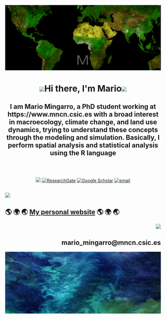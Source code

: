 <img src="https://github.com/MarioMingarro/MarioMingarro/blob/main/MM.gif" width="1000">

<h1 align="center"><img src="https://media.giphy.com/media/12oufCB0MyZ1Go/giphy.gif" width="50">Hi there, I'm Mario<img src="https://media.giphy.com/media/12oufCB0MyZ1Go/giphy.gif" width="50"></h1>

<h2 align="center"> I am Mario Mingarro, a PhD student working at https://www.mncn.csic.es with a broad interest in macroecology, climate change, and land use dynamics, trying to understand these concepts through the modeling and simulation. Basically, I perform spatial analysis and statistical analysis using the R language </h2>
  
<br><br>
<p align="center">
  <a href="https://github.com/MarioMingarro"><img src="https://img.icons8.com/color-glass/48/000000/github.png"></a>
  <a href="https://www.researchgate.net/profile/Mario-Mingarro"><img src="https://img.icons8.com/external-tal-revivo-color-tal-revivo/48/000000/external-researchgate-a-social-networking-site-for-scientists-and-researchers-to-share-papers-logo-color-tal-revivo.png" alt="ResearchGate"></a>
  <a href="https://scholar.google.es/citations?user=YmdLztkAAAAJ&hl=esmncn"><img src="https://img.icons8.com/color/48/000000/google-scholar--v3.png" alt="Google Scholar"></a>
 <a href="mailto:mario_mingarro@mncn.csic.es"><img src="https://img.icons8.com/color/48/000000/gmail--v1.png" alt="email"/></a>
<br><br>
<p align="left">
<img src="https://readme-typing-svg.herokuapp.com?font=monospace&color=cb6d51&size=25center=true&vCenter=true&lines=Pleas+visit+my+personal+website"></a>

## 🌎 🌍 🌏 [My personal website](https://mmingarro.netlify.app/post/) 🌎 🌍 🌏


<p align="right">
<img src="https://readme-typing-svg.herokuapp.com?font=monospace&color=00ffd2&size=25&center=true&vCenter=true&lines=Connect+with+me"></a>

<h2 align="right">mario_mingarro@mncn.csic.es</h2>


<p align="center">
<img src="https://github.com/MarioMingarro/MarioMingarro/blob/main/imagen.jpg" width="2000" height = "200" ></a>

